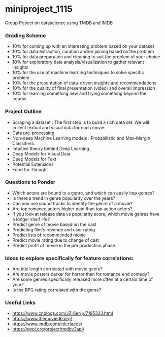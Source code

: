 # miniproject_1115
Group Prjoect on datascience using TMDB and IMDB

### Grading Scheme
- 10%  for coming up with an interesting problem based on your dataset
- 10%  for data extraction, curation and/or joining based on the problem
- 10%  for data preparation and cleaning to suit the problem of your choice
- 10%  for exploratory data analysis/visualization to gather relevant insights
- 10%  for the use of machine learning techniques to solve specific problem
- 10%  for the presentation of data-driven insights and recommendations
- 10%  for the quality of final presentation (video) and overall impression
- 10%  for learning something new and trying something beyond the course

### Project Outline
- Scraping a dataset : The first step is to build a rich data set. We will collect textual and visual data for each movie.
- Data pre-processing
- Non-deep Machine Learning models</b> : Probabilistic and Max-Margin Classifiers.
- Intuitive theory behind Deep Learning
- Deep Models for Visual Data
- Deep Models for Text
- Potential Extensions
- Food for Thought

### Questions to Ponder
- Which actors are bound to a genre, and which can easily hop genres?
- Is there a trend in genre popularity over the years?
- Can you use sound tracks to identify the genre of a movie?
- Are top romance actors higher paid than top action actors?
- If you look at release date vs popularity score, which movie genres have a longer shelf life?
- Predict genre of movie based on the cast
- Predicting film's revenue and user rating
- Predict lists of recommended movie
- Predict movie rating due to change of cast
- Predict profit of movie in the pre production phase

### Ideas to explore specifically for feature correlations:
- Are title length correlated with movie genre?
- Are movie posters darker for horror than for romance end comedy?
- Are some genres specifically released more often at a certain time of year?
- Is the RPG rating correlated with the genre?

### Useful Links
- https://www.cnblogs.com/JZ-Ser/p/7195333.html
- https://www.themoviedb.org/
- https://www.imdb.com/interfaces/
- https://pypi.org/project/tmdbv3api/
